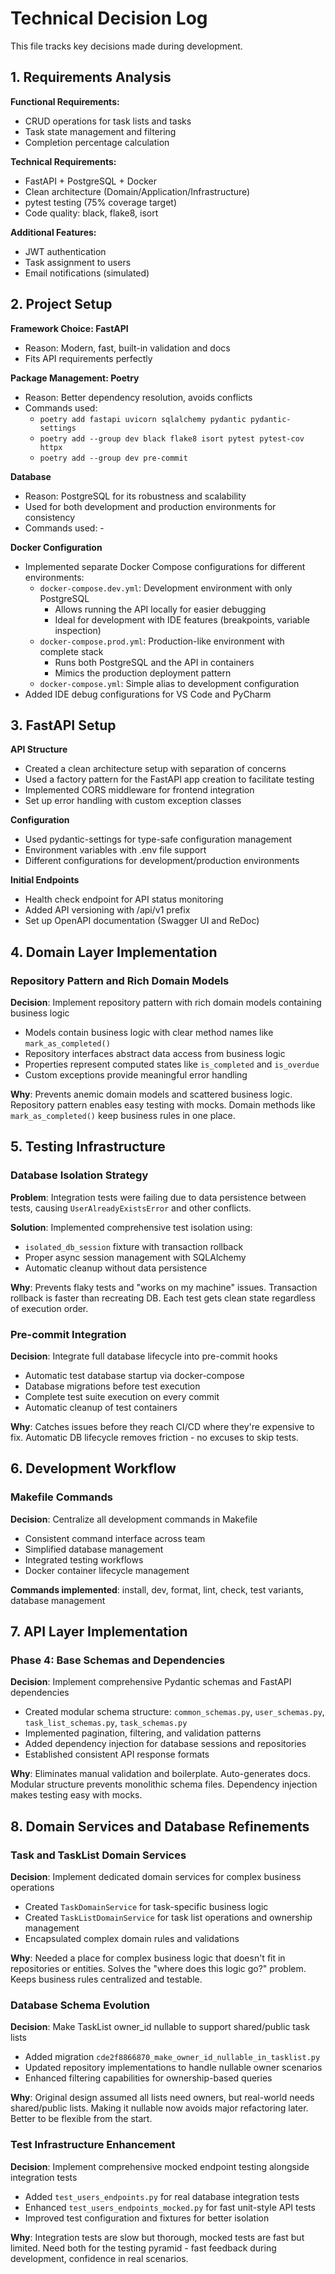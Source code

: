# Technical Decision Log

This file tracks key decisions made during development.

## 1. Requirements Analysis

**Functional Requirements:**

- CRUD operations for task lists and tasks
- Task state management and filtering
- Completion percentage calculation

**Technical Requirements:**

- FastAPI + PostgreSQL + Docker
- Clean architecture (Domain/Application/Infrastructure)
- pytest testing (75% coverage target)
- Code quality: black, flake8, isort

**Additional Features:**

- JWT authentication
- Task assignment to users
- Email notifications (simulated)

## 2. Project Setup

**Framework Choice: FastAPI**

- Reason: Modern, fast, built-in validation and docs
- Fits API requirements perfectly

**Package Management: Poetry**

- Reason: Better dependency resolution, avoids conflicts
- Commands used:
  - `poetry add fastapi uvicorn sqlalchemy pydantic pydantic-settings`
  - `poetry add --group dev black flake8 isort pytest pytest-cov httpx`
  - `poetry add --group dev pre-commit`

**Database**

- Reason: PostgreSQL for its robustness and scalability
- Used for both development and production environments for consistency
- Commands used: -

**Docker Configuration**

- Implemented separate Docker Compose configurations for different environments:
  - `docker-compose.dev.yml`: Development environment with only PostgreSQL
    - Allows running the API locally for easier debugging
    - Ideal for development with IDE features (breakpoints, variable inspection)
  - `docker-compose.prod.yml`: Production-like environment with complete stack
    - Runs both PostgreSQL and the API in containers
    - Mimics the production deployment pattern
  - `docker-compose.yml`: Simple alias to development configuration
- Added IDE debug configurations for VS Code and PyCharm

## 3. FastAPI Setup

**API Structure**

- Created a clean architecture setup with separation of concerns
- Used a factory pattern for the FastAPI app creation to facilitate testing
- Implemented CORS middleware for frontend integration
- Set up error handling with custom exception classes

**Configuration**

- Used pydantic-settings for type-safe configuration management
- Environment variables with .env file support
- Different configurations for development/production environments

**Initial Endpoints**

- Health check endpoint for API status monitoring
- Added API versioning with /api/v1 prefix
- Set up OpenAPI documentation (Swagger UI and ReDoc)

## 4. Domain Layer Implementation

### Repository Pattern and Rich Domain Models

**Decision**: Implement repository pattern with rich domain models containing business logic

- Models contain business logic with clear method names like `mark_as_completed()`
- Repository interfaces abstract data access from business logic
- Properties represent computed states like `is_completed` and `is_overdue`
- Custom exceptions provide meaningful error handling

**Why**: Prevents anemic domain models and scattered business logic. Repository pattern enables easy testing with mocks. Domain methods like `mark_as_completed()` keep business rules in one place.

## 5. Testing Infrastructure

### Database Isolation Strategy

**Problem**: Integration tests were failing due to data persistence between tests, causing `UserAlreadyExistsError` and other conflicts.

**Solution**: Implemented comprehensive test isolation using:

- `isolated_db_session` fixture with transaction rollback
- Proper async session management with SQLAlchemy
- Automatic cleanup without data persistence

**Why**: Prevents flaky tests and "works on my machine" issues. Transaction rollback is faster than recreating DB. Each test gets clean state regardless of execution order.

### Pre-commit Integration

**Decision**: Integrate full database lifecycle into pre-commit hooks

- Automatic test database startup via docker-compose
- Database migrations before test execution
- Complete test suite execution on every commit
- Automatic cleanup of test containers

**Why**: Catches issues before they reach CI/CD where they're expensive to fix. Automatic DB lifecycle removes friction - no excuses to skip tests.

## 6. Development Workflow

### Makefile Commands

**Decision**: Centralize all development commands in Makefile

- Consistent command interface across team
- Simplified database management
- Integrated testing workflows
- Docker container lifecycle management

**Commands implemented**: install, dev, format, lint, check, test variants, database management

## 7. API Layer Implementation

### Phase 4: Base Schemas and Dependencies

**Decision**: Implement comprehensive Pydantic schemas and FastAPI dependencies

- Created modular schema structure: `common_schemas.py`, `user_schemas.py`, `task_list_schemas.py`, `task_schemas.py`
- Implemented pagination, filtering, and validation patterns
- Added dependency injection for database sessions and repositories
- Established consistent API response formats

**Why**: Eliminates manual validation and boilerplate. Auto-generates docs. Modular structure prevents monolithic schema files. Dependency injection makes testing easy with mocks.

## 8. Domain Services and Database Refinements

### Task and TaskList Domain Services

**Decision**: Implement dedicated domain services for complex business operations

- Created `TaskDomainService` for task-specific business logic
- Created `TaskListDomainService` for task list operations and ownership management
- Encapsulated complex domain rules and validations

**Why**: Needed a place for complex business logic that doesn't fit in repositories or entities. Solves the "where does this logic go?" problem. Keeps business rules centralized and testable.

### Database Schema Evolution

**Decision**: Make TaskList owner_id nullable to support shared/public task lists

- Added migration `cde2f8866870_make_owner_id_nullable_in_tasklist.py`
- Updated repository implementations to handle nullable owner scenarios
- Enhanced filtering capabilities for ownership-based queries

**Why**: Original design assumed all lists need owners, but real-world needs shared/public lists. Making it nullable now avoids major refactoring later. Better to be flexible from the start.

### Test Infrastructure Enhancement

**Decision**: Implement comprehensive mocked endpoint testing alongside integration tests

- Added `test_users_endpoints.py` for real database integration tests
- Enhanced `test_users_endpoints_mocked.py` for fast unit-style API tests
- Improved test configuration and fixtures for better isolation

**Why**: Integration tests are slow but thorough, mocked tests are fast but limited. Need both for the testing pyramid - fast feedback during development, confidence in real scenarios.

